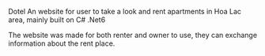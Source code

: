 Dotel
An website for user to take a look and rent apartments in Hoa Lac area, mainly built on C# .Net6

The website was made for both renter and owner to use, they can exchange information about the rent place.
